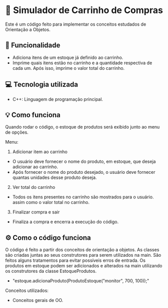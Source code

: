 # 🛒 Simulador de Carrinho de Compras
Este é um código feito para implementar os conceitos estudados de Orientação a Objetos.

## 🚀 Funcionalidade
- Adiciona itens de um estoque já definido ao carrinho.
- Imprime quais itens estão no carrinho e a quantidade respectiva de cada um. Após isso, imprime o valor total do carrinho.

## 💻 Tecnologia utilizada
- C++: Linguagem de programação principal.

## 💡 Como funciona
Quando rodar o código, o estoque de produtos será exibido junto ao menu de opções.

Menu:
1. Adicionar item ao carrinho
- O usuário deve fornecer o nome do produto, em estoque, que deseja adicionar ao carrinho.
- Após fornecer o nome do produto desejado, o usuário deve fornecer quantas unidades desse produto deseja.
2. Ver total do carrinho
- Todos os itens presentes no carrinho são mostrados para o usuário. assim como o valor total no carrinho.
3. Finalizar compra e sair
- Finaliza a compra e encerra a execução do código.

## ⚙ Como o código funciona

O código é feito a partir dos conceitos de orientação a objetos. As classes são criadas juntas ao seus construtores para serem utilizados na main.
São feitos alguns tratamentos para evitar possíveis erros de entrada.
Os produtos em estoque podem ser adicionados e alterados na main utilizando os construtores da classe EstoqueProdutos.
- "estoque.adicionaProduto(ProdutoEstoque("monitor", 700, 100));"

Conceitos utilizados:
- Conceitos gerais de OO.
